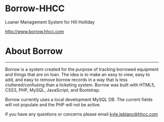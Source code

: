 # Borrow-HHCC
Loaner Management System for Hill Holliday

http://www.borrow.hhcc.com

# About Borrow
*******************************************************************************


Borrow is a system created for the purpose of tracking borrowed equipment and things that are on loan. The idea is to make an easy to view, easy to add, and easy to remove borrow records in a way that is less cluttered/confusing than a ticketing system.
Borrow was built with HTML5, CSS3, PHP, MySQL, JavaScript, and Bootstrap.


Borrow currently uses a local development MySQL DB. The current fields will not populate and the PHP will not be active.

If you have any questions or concerns please email kyle.leblanc@hhcc.com

